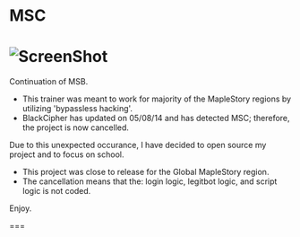 MSC
===

![ScreenShot](https://hostr.co/file/nZxpEoXBVW10/pic.png)
===

Continuation of MSB.

- This trainer was meant to work for majority of the MapleStory regions by utilizing 'bypassless hacking'.
- BlackCipher has updated on 05/08/14 and has detected MSC; therefore, the project is now cancelled.

Due to this unexpected occurance, I have decided to open source my project and to focus on school.

- This project was close to release for the Global MapleStory region.
- The cancellation means that the: login logic, legitbot logic, and script logic is not coded.

Enjoy.

===

